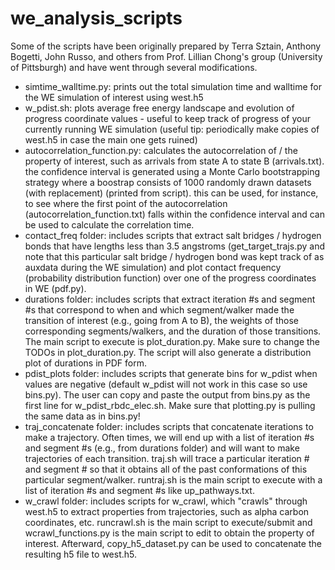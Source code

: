 # we_analysis_scripts

Some of the scripts have been originally prepared by Terra Sztain,
Anthony Bogetti, John Russo, and others from Prof. Lillian
Chong's group (University of Pittsburgh) and have went through
several modifications.

- simtime_walltime.py: prints out the total simulation time and
walltime for the WE simulation of interest using west.h5
- w_pdist.sh: plots average free energy landscape and evolution
of progress coordinate values - useful to keep track of progress
of your currently running WE simulation (useful tip: periodically
make copies of west.h5 in case the main one gets ruined)
- autocorrelation_function.py: calculates the autocorrelation of /
the property of interest, such as arrivals from state A to state B
(arrivals.txt). the confidence interval is generated using a 
Monte Carlo bootstrapping strategy where a boostrap consists of 
1000 randomly drawn datasets (with replacement) (printed from 
script). this can be used, for instance, to see where the 
first point of the autocorrelation (autocorrelation_function.txt)
falls within the confidence interval and can be used to calculate 
the correlation time. 
- contact_freq folder: includes scripts that extract salt bridges /
hydrogen bonds that have lengths less than 3.5 angstroms
  (get_target_trajs.py and note that this particular salt bridge /
hydrogen bond was kept track of as auxdata during the WE simulation) 
and plot contact frequency (probability distribution function) over
one of the progress coordinates in WE (pdf.py).
- durations folder: includes scripts that extract iteration #s and
segment #s that correspond to when and which segment/walker made
the transition of interest (e.g., going from A to B), the weights
of those corresponding segments/walkers, and the duration of
those transitions. The main script to execute is plot_duration.py.
Make sure to change the TODOs in plot_duration.py. The script
will also generate a distribution plot of durations in PDF form.
- pdist_plots folder: includes scripts that generate bins for
w_pdist when values are negative (default w_pdist will not work
in this case so use bins.py). The user can copy and paste the 
output from bins.py as the first line for w_pdist_rbdc_elec.sh.
Make sure that plotting.py is pulling the same data as in
bins.py!
- traj_concatenate folder: includes scripts that concatenate 
iterations to make a trajectory. Often times, we will end up
with a list of iteration #s and segment #s (e.g., from durations 
folder) and will want to make trajectories of each transition.
traj.sh will trace a particular iteration # and segment # so
that it obtains all of the past conformations of this particular
segment/walker. runtraj.sh is the main script to execute with a
list of iteration #s and segment #s like up_pathways.txt.
- w_crawl folder: includes scripts for w_crawl, which "crawls"
through west.h5 to extract properties from trajectories, such as
alpha carbon coordinates, etc. runcrawl.sh is the main script
to execute/submit and wcrawl_functions.py is the main script to
edit to obtain the property of interest. Afterward, copy_h5_dataset.py
can be used to concatenate the resulting h5 file to west.h5.
